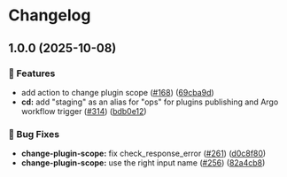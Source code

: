 # Changelog

## 1.0.0 (2025-10-08)


### 🎉 Features

* add action to change plugin scope ([#168](https://github.com/grafana/plugin-ci-workflows/issues/168)) ([69cba9d](https://github.com/grafana/plugin-ci-workflows/commit/69cba9dce3f6fb7f230ec53d3e22750c3526dd94))
* **cd:** add "staging" as an alias for "ops" for plugins publishing and Argo workflow trigger ([#314](https://github.com/grafana/plugin-ci-workflows/issues/314)) ([bdb0e12](https://github.com/grafana/plugin-ci-workflows/commit/bdb0e125d3a794aad6dd5fd1bdca16aff6a0ff18))


### 🐛 Bug Fixes

* **change-plugin-scope:** fix check_response_error ([#261](https://github.com/grafana/plugin-ci-workflows/issues/261)) ([d0c8f80](https://github.com/grafana/plugin-ci-workflows/commit/d0c8f80cfca304fad6058f7761db3e137ed5f52d))
* **change-plugin-scope:** use the right input name ([#256](https://github.com/grafana/plugin-ci-workflows/issues/256)) ([82a4cb8](https://github.com/grafana/plugin-ci-workflows/commit/82a4cb8523e1c5cede795cb91621ebb0afc4e189))
